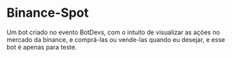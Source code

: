 # Binance-Spot
Um bot criado no evento BotDevs, com o intuito de visualizar as ações no mercado da binance, e comprá-las ou vende-las quando eu desejar, e esse bot é apenas para teste.
